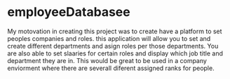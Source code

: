 # employeeDatabasee
My motovation in creating this project was to create have a platform to set peoples companies and roles.
this application will allow you to set and create different departments and asign roles per those departments. You are also able to set slaaries for certain roles and display which job title and department they are in.
This would be great to be used in a company enviorment where there are severall diferent assigned ranks for people.
